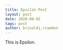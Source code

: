 ```yaml
---
title: Epsilon Post
layout: post
date: 2020-08-02
tags: post
author: brinaldi,rcamden
---
```


This is Epsilon.
